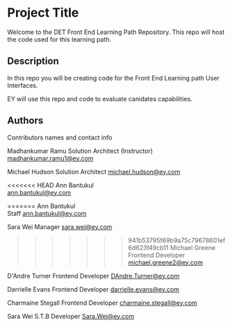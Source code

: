 # Project Title

Welcome to the DET Front End Learning Path Repository.
This repo will host the code used for this learning path.

## Description

In this repo you will be creating code for the Front End Learning path User Interfaces.

EY will use this repo and code to evaluate canidates capabilities.

## Authors

Contributors names and contact info

Madhankumar Ramu
Solution Architect (Instructor)
madhankumar.ramu1@ey.com

Michael Hudson
Solution Architect
michael.hudson@ey.com

<<<<<<< HEAD
Ann Bantukul  
ann.bantukul@ey.com

=======
Ann Bantukul   
Staff
ann.bantukul@ey.com

Sara Wei
Manager
sara.wei@ey.com

>>>>>>> 941b53795f69b9a75c79678601ef6d623f49cb11
Michael Greene
Frontend Developer
michael.greene2@ey.com

D'Andre Turner
Frontend Developer
DAndre.Turner@ey.com

Darrielle Evans
Frontend Developer
darrielle.evans@ey.com

Charmaine Stegall
Frontend Developer
charmaine.stegall@ey.com

Sara Wei
S.T.B Developer
Sara.Wei@ey.com
